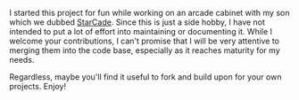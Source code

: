 I started this project for fun while working on an arcade cabinet with my son which we dubbed [StarCade](https://github.com/sgsiebers/StarCade/).  Since this is just a side hobby, I have not intended to put a lot of effort into maintaining or documenting it.  While I welcome your contributions, I can't promise that I will be very attentive to merging them into the code base, especially as it reaches maturity for my needs.

Regardless, maybe you'll find it useful to fork and build upon for your own projects. Enjoy!

